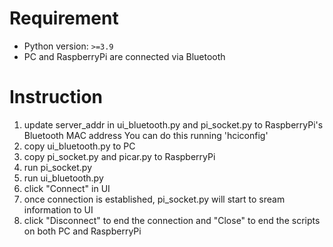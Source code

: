 # Requirement
* Python version: `>=3.9`
* PC and RaspberryPi are connected via Bluetooth

# Instruction
1. update server_addr in ui_bluetooth.py and pi_socket.py to RaspberryPi's Bluetooth MAC address
You can do this running 'hciconfig'
2. copy ui_bluetooth.py to PC
3. copy pi_socket.py and picar.py to RaspberryPi
4. run pi_socket.py
5. run ui_bluetooth.py
6. click "Connect" in UI
7. once connection is established, pi_socket.py will start to sream information to UI
8. click "Disconnect" to end the connection and "Close" to end the scripts on both PC and RaspberryPi
